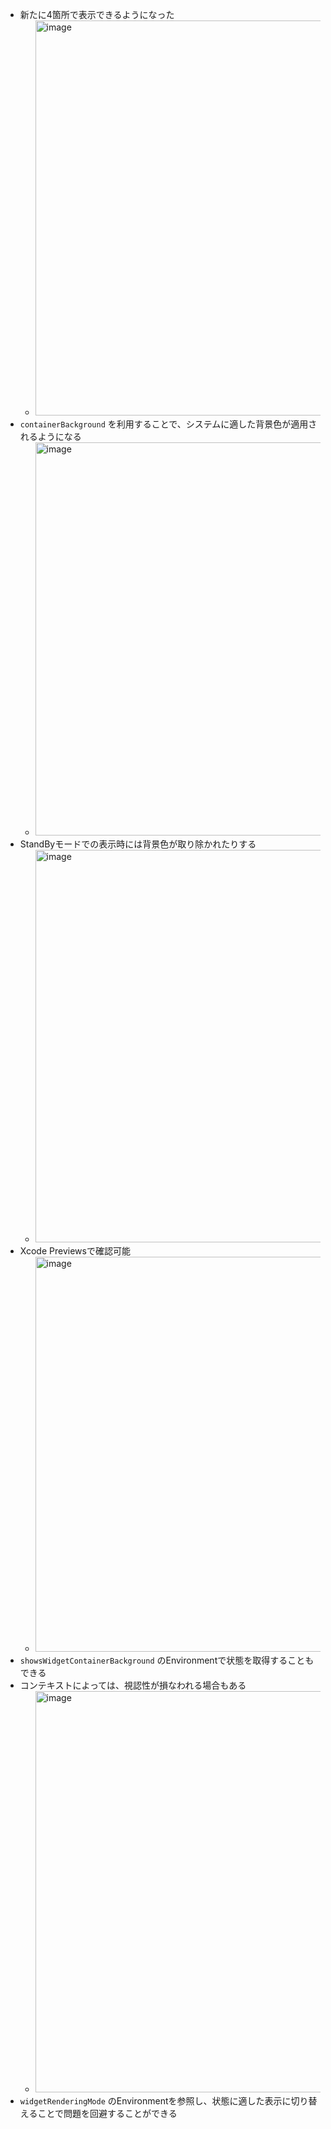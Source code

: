 - 新たに4箇所で表示できるようになった
  - <img width="632" alt="image" src="https://github.com/chocoyama/WWDC/assets/7239831/35eb2dcf-e9f0-438d-b5a0-9a040e0bb7e9">
- `containerBackground` を利用することで、システムに適した背景色が適用されるようになる
  - <img width="629" alt="image" src="https://github.com/chocoyama/WWDC/assets/7239831/dc2a8c4e-26e4-47dc-bfc2-4a27a737ea98">
- StandByモードでの表示時には背景色が取り除かれたりする
  - <img width="628" alt="image" src="https://github.com/chocoyama/WWDC/assets/7239831/ef86ffcf-eff8-4225-97d8-72d0176aa600">
- Xcode Previewsで確認可能
  - <img width="632" alt="image" src="https://github.com/chocoyama/WWDC/assets/7239831/5dc200af-c5e2-4b20-9a67-8d2a56918174">
- `showsWidgetContainerBackground` のEnvironmentで状態を取得することもできる
- コンテキストによっては、視認性が損なわれる場合もある
  - <img width="642" alt="image" src="https://github.com/chocoyama/WWDC/assets/7239831/97519885-ca82-48ff-b516-2c445e39b0a5">
- `widgetRenderingMode` のEnvironmentを参照し、状態に適した表示に切り替えることで問題を回避することができる
